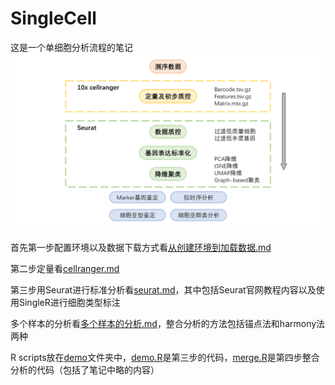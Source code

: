 # SingleCell
这是一个单细胞分析流程的笔记
![图 1](images/955ef4bb5710a65214f4afe99b0f7f64e8660af40594d750f0ad0cd446f9789d.png)  


首先第一步配置环境以及数据下载方式看[从创建环境到加载数据.md](从创建环境到加载数据.md)  

第二步定量看[cellranger.md](cellranger.md)

第三步用Seurat进行标准分析看[seurat.md](seurat.md)，其中包括Seurat官网教程内容以及使用SingleR进行细胞类型标注

多个样本的分析看[多个样本的分析.md](多个样本的分析.md)，整合分析的方法包括锚点法和harmony法两种

R scripts放在[demo](demo)文件夹中，[demo.R](demo/demo.R)是第三步的代码，[merge.R](demo/merge.R)是第四步整合分析的代码（包括了笔记中略的内容）
